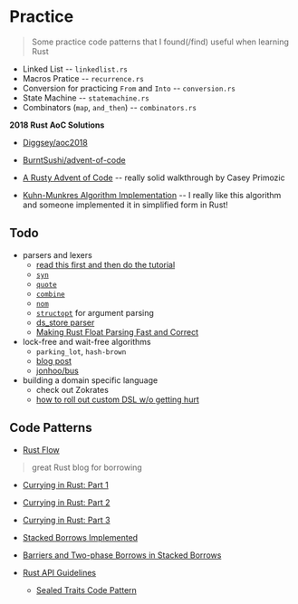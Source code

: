 # Practice
> Some practice code patterns that I found(/find) useful when learning Rust

* Linked List -- `linkedlist.rs`
* Macros Pratice -- `recurrence.rs`
* Conversion for practicing `From` and `Into` -- `conversion.rs`
* State Machine -- `statemachine.rs`
* Combinators (`map`, `and_then`) -- `combinators.rs`

**2018 Rust AoC Solutions**
* [Diggsey/aoc2018](https://github.com/Diggsey/aoc2018)
* [BurntSushi/advent-of-code](https://github.com/BurntSushi/advent-of-code)
* [A Rusty Advent of Code](https://cprimozic.net/blog/a-rusty-aoc/) -- really solid walkthrough by Casey Primozic

* [Kuhn-Munkres Algorithm Implementation](https://github.com/nwtnni/hungarian) -- I really like this algorithm and someone implemented it in simplified form in Rust!

## Todo
* parsers and lexers
    * [read this first and then do the tutorial](http://lalrpop.github.io/lalrpop/crash_course.html)
    * [`syn`](https://github.com/dtolnay/syn)
    * [`quote`](https://github.com/dtolnay/quote)
    * [`combine`](https://github.com/Marwes/combine)
    * [`nom`](https://github.com/Geal/nom)
    * [`structopt`](https://crates.io/crates/structopt) for argument parsing
    * [ds_store parser](https://github.com/sinistersnare/ds_store/blob/master/README.md)
    * [Making Rust Float Parsing Fast and Correct](https://www.reddit.com/r/rust/comments/a6j5j1/making_rust_float_parsing_fast_and_correct/?st=JPQ2J3ZW&sh=cb57fb7f)
* lock-free and wait-free algorithms
    * `parking_lot`, `hash-brown`
    * [blog post](http://www.rossbencina.com/code/lockfree)
    * [jonhoo/bus](https://github.com/jonhoo/bus)
* building a domain specific language
    * check out Zokrates
    * [how to roll out custom DSL w/o getting hurt](https://www.slideshare.net/RReverser/building-fast-interpreters-in-rust)

## Code Patterns
* [Rust Flow](https://myrrlyn.net/blog/misc/rust-flow)

> great Rust blog for borrowing

* [Currying in Rust: Part 1](https://hashnode.com/post/currying-in-rust-cjpfb0i2z00cm56s2aideuo4z)
* [Currying in Rust: Part 2](https://hashnode.com/post/currying-in-rust-part-2-a-glimpse-of-generics-cjphbgun90025pms241ggh3d9)
* [Currying in Rust: Part 3](https://hashnode.com/post/currying-in-rust-part-3-the-circle-of-life-aka-why-borrowchecker-why-cjq3z1dd800dknds1sls4dqav)

* [Stacked Borrows Implemented](https://www.ralfj.de/blog/2018/11/16/stacked-borrows-implementation.html)
* [Barriers and Two-phase Borrows in Stacked Borrows](https://www.ralfj.de/blog/2018/12/26/stacked-borrows-barriers.html)

* [Rust API Guidelines](https://rust-lang-nursery.github.io/api-guidelines/about.html)
    * [Sealed Traits Code Pattern](https://rust-lang-nursery.github.io/api-guidelines/future-proofing.html)